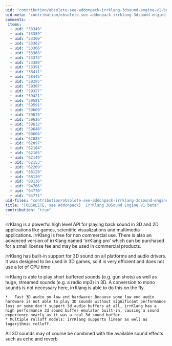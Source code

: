 ```yaml
---
uid: "contribution/obsolete-see-addonpack-irrklang-3dsound-engine-v1-beta"
uid-meta: "contribution/obsolete-see-addonpack-irrklang-3dsound-engine-v1-beta-meta"
comments: 
 items: 
  - uid: "53349"
  - uid: "53359"
  - uid: "53360"
  - uid: "53362"
  - uid: "53366"
  - uid: "53368"
  - uid: "53373"
  - uid: "53380"
  - uid: "53391"
  - uid: "58411"
  - uid: "58445"
  - uid: "59295"
  - uid: "59307"
  - uid: "59327"
  - uid: "59421"
  - uid: "59581"
  - uid: "59591"
  - uid: "59609"
  - uid: "59625"
  - uid: "59626"
  - uid: "59632"
  - uid: "59640"
  - uid: "60608"
  - uid: "62085"
  - uid: "62097"
  - uid: "62104"
  - uid: "62105"
  - uid: "62149"
  - uid: "62153"
  - uid: "62269"
  - uid: "88129"
  - uid: "88130"
  - uid: "88136"
  - uid: "94766"
  - uid: "94770"
  - uid: "94771"
uid-files: "contribution/obsolete-see-addonpack-irrklang-3dsound-engine-v1-beta-files"
title: "[OBSOLETE, see Addonpack]  IrrKlang 3DSound Engine V1 beta"
contribution: "true"
---
```


irrKlang is a powerful high level API for playing back sound in 3D and 2D applications like games, scientific visualizations and multimedia applications. irrKlang is free for non commercial use. There is also an advanced version of irrKlang named 'irrKlang pro' which can be purchased for a small license fee and may be used in commercial products. 

irrKlang has built-in support for 3D sound on all platforms and audio drivers. It was designed to be used in 3D games, so it is very efficient and does not use a lot of CPU time

irrKlang is able to play short buffered sounds (e.g. gun shots) as well as huge, streamed sounds (e.g. a radio mp3) in 3D. A conversion to mono sounds is not necessary here, irrKlang is able to do this on the fly.

    *   Fast 3D audio on low end hardware: Because some low end audio hardware is not able to play 3D sounds without significant performance loss or some don't support 3d audio buffers at all, irrKlang has a high performance 3d sound buffer emulator built-in, causing a sound experience nearly as it was a real 3d sound buffer.
    * Multiple rolloff models: irrKlang supports linear as well as logarithmic rolloff.

All 3D sounds may of course be combined with the available sound effects such as echo and reverb